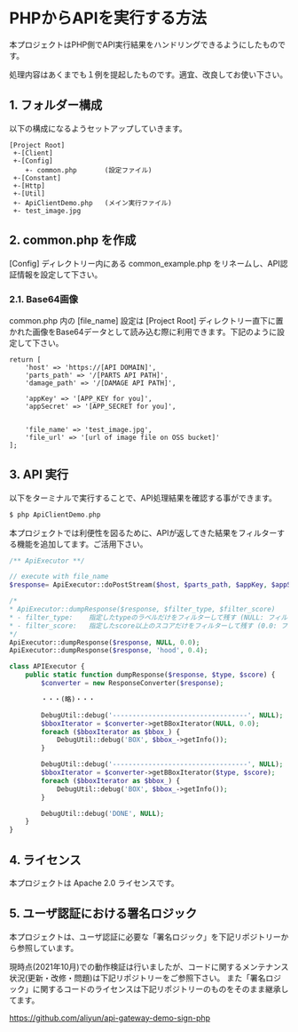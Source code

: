 # PHPからAPIを実行する方法

本プロジェクトはPHP側でAPI実行結果をハンドリングできるようにしたものです。

処理内容はあくまでも１例を提起したものです。適宜、改良してお使い下さい。

## 1. フォルダー構成

以下の構成になるようセットアップしていきます。

```
[Project Root]
 +-[Client]
 +-[Config]
    +- common.php       (設定ファイル)
 +-[Constant]
 +-[Http]
 +-[Util]
 +- ApiClientDemo.php	(メイン実行ファイル)
 +- test_image.jpg
```

## 2. common.php を作成

[Config] ディレクトリー内にある common_example.php をリネームし、API認証情報を設定して下さい。

### 2.1. Base64画像

common.php 内の [file_name] 設定は [Project Root] ディレクトリー直下に置かれた画像をBase64データとして読み込む際に利用できます。下記のように設定して下さい。

```
return [
    'host' => 'https://[API DOMAIN]',
    'parts_path' => '/[PARTS API PATH]',
    'damage_path' => '/[DAMAGE API PATH]',

    'appKey' => '[APP_KEY for you]',
    'appSecret' => '[APP_SECRET for you]',


    'file_name' => 'test_image.jpg',
    'file_url' => '[url of image file on OSS bucket]'
];
```

## 3. API 実行

以下をターミナルで実行することで、API処理結果を確認する事ができます。
``` php
$ php ApiClientDemo.php
```

本プロジェクトでは利便性を図るために、APIが返してきた結果をフィルターする機能を追加してます。ご活用下さい。

``` php
/** ApiExecutor **/

// execute with file_name
$response= ApiExecutor::doPostStream($host, $parts_path, $appKey, $appSecret, $file_name, NULL);

/*
* ApiExecutor::dumpResponse($response, $filter_type, $filter_score)
* - filter_type:    指定したtypeのラベルだけをフィルターして残す (NULL: フィルターなし)
* - filter_score:   指定したscore以上のスコアだけをフィルターして残す (0.0: フィルターなし)
*/
ApiExecutor::dumpResponse($response, NULL, 0.0);
ApiExecutor::dumpResponse($response, 'hood', 0.4);

class APIExecutor {
	public static function dumpResponse($response, $type, $score) {
		$converter = new ResponseConverter($response);

        ・・・(略)・・・

		DebugUtil::debug('----------------------------------', NULL);
		$bboxIterator = $converter->getBBoxIterator(NULL, 0.0);         // フィルターなし結果を出力
		foreach ($bboxIterator as $bbox_) {
			DebugUtil::debug('BOX', $bbox_->getInfo());
		}

		DebugUtil::debug('----------------------------------', NULL);
		$bboxIterator = $converter->getBBoxIterator($type, $score);     // フィルター後の結果を出力
		foreach ($bboxIterator as $bbox_) {
			DebugUtil::debug('BOX', $bbox_->getInfo());
		}

		DebugUtil::debug('DONE', NULL);
	}
}
```

## 4. ライセンス

本プロジェクトは Apache 2.0 ライセンスです。

## 5. ユーザ認証における署名ロジック

本プロジェクトは、ユーザ認証に必要な「署名ロジック」を下記リポジトリーから参照しています。

現時点(2021年10月)での動作検証は行いましたが、コードに関するメンテナンス状況(更新・改修・問題)は下記リポジトリーをご参照下さい。
また「署名ロジック」に関するコードのライセンスは下記リポジトリーのものをそのまま継承してます。

https://github.com/aliyun/api-gateway-demo-sign-php